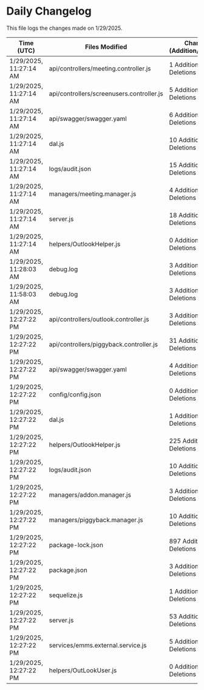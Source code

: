 # Daily Changelog

This file logs the changes made on 1/29/2025.

| Time (UTC)             | Files Modified                    | Changes (Addition/Deletion) |
|------------------------|-----------------------------------|-----------------------------|
| 1/29/2025, 11:27:14 AM | api/controllers/meeting.controller.js | 1 Additions & 1 Deletions |
| 1/29/2025, 11:27:14 AM | api/controllers/screenusers.controller.js | 5 Additions & 5 Deletions |
| 1/29/2025, 11:27:14 AM | api/swagger/swagger.yaml | 6 Additions & 4 Deletions |
| 1/29/2025, 11:27:14 AM | dal.js | 10 Additions & 9 Deletions |
| 1/29/2025, 11:27:14 AM | logs/audit.json | 15 Additions & 15 Deletions |
| 1/29/2025, 11:27:14 AM | managers/meeting.manager.js | 4 Additions & 0 Deletions |
| 1/29/2025, 11:27:14 AM | server.js | 18 Additions & 2 Deletions |
| 1/29/2025, 11:27:14 AM | helpers/OutlookHelper.js | 0 Additions & 0 Deletions |
| 1/29/2025, 11:28:03 AM | debug.log | 3 Additions & 0 Deletions|
| 1/29/2025, 11:58:03 AM | debug.log | 3 Additions & 0 Deletions|
| 1/29/2025, 12:27:22 PM | api/controllers/outlook.controller.js | 3 Additions & 32 Deletions|
| 1/29/2025, 12:27:22 PM | api/controllers/piggyback.controller.js | 31 Additions & 25 Deletions|
| 1/29/2025, 12:27:22 PM | api/swagger/swagger.yaml | 4 Additions & 4 Deletions|
| 1/29/2025, 12:27:22 PM | config/config.json | 0 Additions & 2 Deletions|
| 1/29/2025, 12:27:22 PM | dal.js | 1 Additions & 0 Deletions|
| 1/29/2025, 12:27:22 PM | helpers/OutlookHelper.js | 225 Additions & 11 Deletions|
| 1/29/2025, 12:27:22 PM | logs/audit.json | 10 Additions & 10 Deletions|
| 1/29/2025, 12:27:22 PM | managers/addon.manager.js | 3 Additions & 2 Deletions|
| 1/29/2025, 12:27:22 PM | managers/piggyback.manager.js | 10 Additions & 10 Deletions|
| 1/29/2025, 12:27:22 PM | package-lock.json | 897 Additions & 0 Deletions|
| 1/29/2025, 12:27:22 PM | package.json | 3 Additions & 0 Deletions|
| 1/29/2025, 12:27:22 PM | sequelize.js | 1 Additions & 1 Deletions|
| 1/29/2025, 12:27:22 PM | server.js | 53 Additions & 13 Deletions|
| 1/29/2025, 12:27:22 PM | services/emms.external.service.js | 5 Additions & 2 Deletions|
| 1/29/2025, 12:27:22 PM | helpers/OutLookUser.js | 0 Additions & 0 Deletions|
